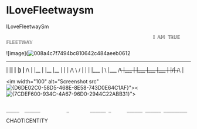 # ILoveFleetwaysm
ILoveFleetwaySm

                                                            𝕀 𝔸𝕄 𝕋ℝ𝕌𝔼 𝔽𝕃𝔼𝔼𝕋𝕎𝔸𝕐
![image](![008a4c7f7494bc810642c484aeeb0612](https://github.com/user-attachments/assets/b62364f3-1f25-4776-9ab5-87a809f89450)

                                                               
  _______ _    _ ______    _____ _   _ _____   ____  _____    _    _       _____ _     _____ _____ _______        ___ __   _____       ___     __   ___               ___       ___  ___ ___               
 |  |__| |__     |__) |__   /\  |       |__  |    |__  |__   |  |  |  /\  \ / 
 |  |  | |___    |  \ |___ /~~\ |___    |    |___ |___ |___  |  |/\| /~~\  |  
                                                                              



<im width="100" alt="Screenshot src"![{D6DE02C0-58D5-468E-8E58-743D0E64C1AF}](https://github.com/user-attachments/assets/2c9fa334-6cbb-46c2-b261-2bdcaec85a5a)"><![{7CDEF600-934C-4A67-96D0-2944C22ABB31}](https://github.com/user-attachments/assets/60448774-de9d-4a4a-a5cd-36f4b499177b)">

                                                                                                    _____  ______          _        ______ _      ______ ______ _________  
CHAOTICENTITY                                                         

